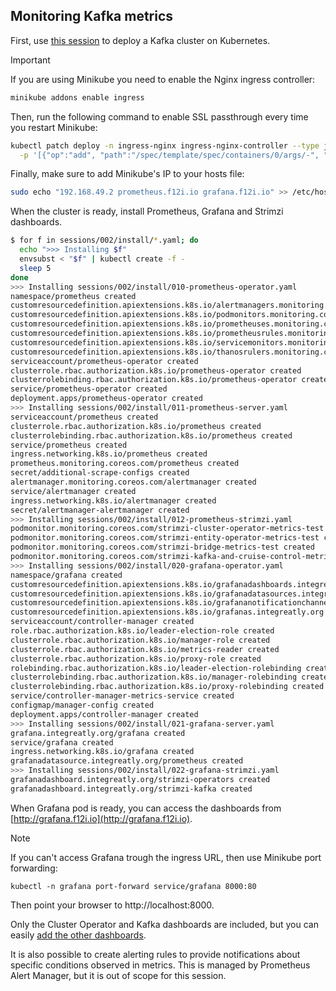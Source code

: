 ## Monitoring Kafka metrics

First, use [this session](/sessions/001) to deploy a Kafka cluster on Kubernetes.

> [!IMPORTANT]
> If you are using Minikube you need to enable the Nginx ingress controller: 
> ```sh
> minikube addons enable ingress
> ```
> Then, run the following command to enable SSL passthrough every time you restart Minikube: 
> ```sh
> kubectl patch deploy -n ingress-nginx ingress-nginx-controller --type json \
>   -p '[{"op":"add", "path":"/spec/template/spec/containers/0/args/-", "value":"--enable-ssl-passthrough"}]'
> ```
> Finally, make sure to add Minikube's IP to your hosts file:
> ```sh
> sudo echo "192.168.49.2 prometheus.f12i.io grafana.f12i.io" >> /etc/hosts
> ```

When the cluster is ready, install Prometheus, Grafana and Strimzi dashboards.

```sh
$ for f in sessions/002/install/*.yaml; do
  echo ">>> Installing $f"
  envsubst < "$f" | kubectl create -f -
  sleep 5
done
>>> Installing sessions/002/install/010-prometheus-operator.yaml
namespace/prometheus created
customresourcedefinition.apiextensions.k8s.io/alertmanagers.monitoring.coreos.com created
customresourcedefinition.apiextensions.k8s.io/podmonitors.monitoring.coreos.com created
customresourcedefinition.apiextensions.k8s.io/prometheuses.monitoring.coreos.com created
customresourcedefinition.apiextensions.k8s.io/prometheusrules.monitoring.coreos.com created
customresourcedefinition.apiextensions.k8s.io/servicemonitors.monitoring.coreos.com created
customresourcedefinition.apiextensions.k8s.io/thanosrulers.monitoring.coreos.com created
serviceaccount/prometheus-operator created
clusterrole.rbac.authorization.k8s.io/prometheus-operator created
clusterrolebinding.rbac.authorization.k8s.io/prometheus-operator created
service/prometheus-operator created
deployment.apps/prometheus-operator created
>>> Installing sessions/002/install/011-prometheus-server.yaml
serviceaccount/prometheus created
clusterrole.rbac.authorization.k8s.io/prometheus created
clusterrolebinding.rbac.authorization.k8s.io/prometheus created
service/prometheus created
ingress.networking.k8s.io/prometheus created
prometheus.monitoring.coreos.com/prometheus created
secret/additional-scrape-configs created
alertmanager.monitoring.coreos.com/alertmanager created
service/alertmanager created
ingress.networking.k8s.io/alertmanager created
secret/alertmanager-alertmanager created
>>> Installing sessions/002/install/012-prometheus-strimzi.yaml
podmonitor.monitoring.coreos.com/strimzi-cluster-operator-metrics-test created
podmonitor.monitoring.coreos.com/strimzi-entity-operator-metrics-test created
podmonitor.monitoring.coreos.com/strimzi-bridge-metrics-test created
podmonitor.monitoring.coreos.com/strimzi-kafka-and-cruise-control-metrics-test created
>>> Installing sessions/002/install/020-grafana-operator.yaml
namespace/grafana created
customresourcedefinition.apiextensions.k8s.io/grafanadashboards.integreatly.org created
customresourcedefinition.apiextensions.k8s.io/grafanadatasources.integreatly.org created
customresourcedefinition.apiextensions.k8s.io/grafananotificationchannels.integreatly.org created
customresourcedefinition.apiextensions.k8s.io/grafanas.integreatly.org created
serviceaccount/controller-manager created
role.rbac.authorization.k8s.io/leader-election-role created
clusterrole.rbac.authorization.k8s.io/manager-role created
clusterrole.rbac.authorization.k8s.io/metrics-reader created
clusterrole.rbac.authorization.k8s.io/proxy-role created
rolebinding.rbac.authorization.k8s.io/leader-election-rolebinding created
clusterrolebinding.rbac.authorization.k8s.io/manager-rolebinding created
clusterrolebinding.rbac.authorization.k8s.io/proxy-rolebinding created
service/controller-manager-metrics-service created
configmap/manager-config created
deployment.apps/controller-manager created
>>> Installing sessions/002/install/021-grafana-server.yaml
grafana.integreatly.org/grafana created
service/grafana created
ingress.networking.k8s.io/grafana created
grafanadatasource.integreatly.org/prometheus created
>>> Installing sessions/002/install/022-grafana-strimzi.yaml
grafanadashboard.integreatly.org/strimzi-operators created
grafanadashboard.integreatly.org/strimzi-kafka created
```

When Grafana pod is ready, you can access the dashboards from [http://grafana.f12i.io](http://grafana.f12i.io).

> [!NOTE]  
> If you can't access Grafana trough the ingress URL, then use Minikube port forwarding:
> ```shell
> kubectl -n grafana port-forward service/grafana 8000:80
> ```
> Then point your browser to http://localhost:8000.

Only the Cluster Operator and Kafka dashboards are included, but you can easily [add the other dashboards](/sessions/002/install/032-grafana-strimzi.yaml).

It is also possible to create alerting rules to provide notifications about specific conditions observed in metrics.
This is managed by Prometheus Alert Manager, but it is out of scope for this session.
